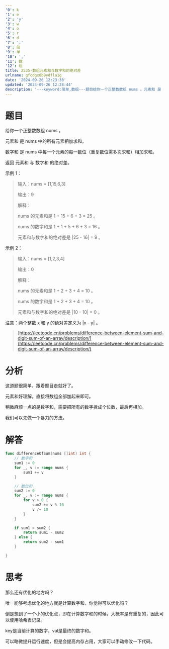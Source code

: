 ```yaml
---
'0': k
'1': e
'2': 'y'
'3': w
'4': o
'5': r
'6': d
'7': ':'
'8': 简
'9': 单
'10': ','
'11': 数
'12': 组
title: 2535-数组元素和与数字和的绝对差
urlname: gfcdgx0b9ydfla1g
date: '2024-09-26 12:23:38'
updated: '2024-09-26 12:28:44'
description: '---keyword:简单,数组---题目给你一个正整数数组 nums 。元素和 是 nums 中的所有元素相加求和。数字和 是 nums 中每一个元素的每一数位（重复数位需多次求和）相加求和。返回 元素和 与 数字和 的绝对差。示例 1：输入：nums = [1,15,6,3]输出：9解释：...'
---
```

# 题目
给你一个正整数数组 nums 。



元素和 是 nums 中的所有元素相加求和。

数字和 是 nums 中每一个元素的每一数位（重复数位需多次求和）相加求和。

返回 元素和 与 数字和 的绝对差。



示例 1：

> 输入：nums = [1,15,6,3]
>
> 输出：9
>
> 解释：
>
> nums 的元素和是 1 + 15 + 6 + 3 = 25 。
>
> nums 的数字和是 1 + 1 + 5 + 6 + 3 = 16 。
>
> 元素和与数字和的绝对差是 |25 - 16| = 9 。
>

示例 2：

> 输入：nums = [1,2,3,4]
>
> 输出：0
>
> 解释：
>
> nums 的元素和是 1 + 2 + 3 + 4 = 10 。
>
> nums 的数字和是 1 + 2 + 3 + 4 = 10 。
>
> 元素和与数字和的绝对差是 |10 - 10| = 0 。
>

注意：两个整数 x 和 y 的绝对差定义为 |x - y| 。

> [https://leetcode.cn/problems/difference-between-element-sum-and-digit-sum-of-an-array/description/](https://leetcode.cn/problems/difference-between-element-sum-and-digit-sum-of-an-array/description/)
>

# 分析
这道题很简单，跟着题目走就好了。



元素和好理解，直接将数组全部加起来即可。



稍微麻烦一点的是数字和，需要把所有的数字拆成个位数，最后再相加。



我们可以先做一个暴力的方法。



# 解答
```go
func differenceOfSum(nums []int) int {
	// 数字和
	sum1 := 0
	for _, v := range nums {
		sum1 += v
	}

	// 数位和
	sum2 := 0
	for _, v := range nums {
		for v > 0 {
			sum2 += v % 10
			v /= 10
		}
	}

	if sum1 > sum2 {
		return sum1 - sum2
	} else {
		return sum2 - sum1
	}

}

```



# 思考
那么还有优化的地方吗？



唯一能够考虑优化的地方就是计算数字和，你觉得可以优化吗？



倒是想到了一个小的优化点，即在计算数字和的时候，大概率是有重复的，因此可以使用哈希表记录。



key是当前计算的数字，val是最终的数字和。



可以略微提升运行速度，但是会提高内存占用，大家可以手动修改一下代码。



